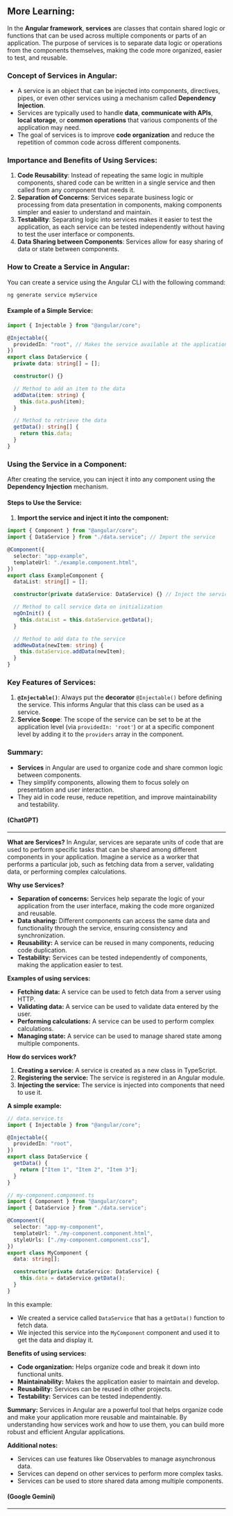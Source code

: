 ## More Learning:

In the **Angular framework**, **services** are classes that contain shared logic or functions that can be used across multiple components or parts of an application. The purpose of services is to separate data logic or operations from the components themselves, making the code more organized, easier to test, and reusable.

### **Concept of Services in Angular:**

- A service is an object that can be injected into components, directives, pipes, or even other services using a mechanism called **Dependency Injection**.
- Services are typically used to handle **data**, **communicate with APIs**, **local storage**, or **common operations** that various components of the application may need.
- The goal of services is to improve **code organization** and reduce the repetition of common code across different components.

### **Importance and Benefits of Using Services:**

1. **Code Reusability**: Instead of repeating the same logic in multiple components, shared code can be written in a single service and then called from any component that needs it.
2. **Separation of Concerns**: Services separate business logic or processing from data presentation in components, making components simpler and easier to understand and maintain.
3. **Testability**: Separating logic into services makes it easier to test the application, as each service can be tested independently without having to test the user interface or components.
4. **Data Sharing between Components**: Services allow for easy sharing of data or state between components.

### **How to Create a Service in Angular:**

You can create a service using the Angular CLI with the following command:

```bash
ng generate service myService
```

#### **Example of a Simple Service:**

```typescript
import { Injectable } from "@angular/core";

@Injectable({
  providedIn: "root", // Makes the service available at the application level
})
export class DataService {
  private data: string[] = [];

  constructor() {}

  // Method to add an item to the data
  addData(item: string) {
    this.data.push(item);
  }

  // Method to retrieve the data
  getData(): string[] {
    return this.data;
  }
}
```

### **Using the Service in a Component:**

After creating the service, you can inject it into any component using the **Dependency Injection** mechanism.

#### **Steps to Use the Service:**

1. **Import the service and inject it into the component:**

```typescript
import { Component } from "@angular/core";
import { DataService } from "./data.service"; // Import the service

@Component({
  selector: "app-example",
  templateUrl: "./example.component.html",
})
export class ExampleComponent {
  dataList: string[] = [];

  constructor(private dataService: DataService) {} // Inject the service into the component

  // Method to call service data on initialization
  ngOnInit() {
    this.dataList = this.dataService.getData();
  }

  // Method to add data to the service
  addNewData(newItem: string) {
    this.dataService.addData(newItem);
  }
}
```

### **Key Features of Services:**

1. **`@Injectable()`**: Always put the **decorator** `@Injectable()` before defining the service. This informs Angular that this class can be used as a service.
2. **Service Scope**: The scope of the service can be set to be at the application level (via `providedIn: 'root'`) or at a specific component level by adding it to the `providers` array in the component.

### **Summary:**

- **Services** in Angular are used to organize code and share common logic between components.
- They simplify components, allowing them to focus solely on presentation and user interaction.
- They aid in code reuse, reduce repetition, and improve maintainability and testability.

#### (ChatGPT)

---

**What are Services?**
In Angular, services are separate units of code that are used to perform specific tasks that can be shared among different components in your application. Imagine a service as a worker that performs a particular job, such as fetching data from a server, validating data, or performing complex calculations.

**Why use Services?**

- **Separation of concerns:** Services help separate the logic of your application from the user interface, making the code more organized and reusable.
- **Data sharing:** Different components can access the same data and functionality through the service, ensuring consistency and synchronization.
- **Reusability:** A service can be reused in many components, reducing code duplication.
- **Testability:** Services can be tested independently of components, making the application easier to test.

**Examples of using services:**

- **Fetching data:** A service can be used to fetch data from a server using HTTP.
- **Validating data:** A service can be used to validate data entered by the user.
- **Performing calculations:** A service can be used to perform complex calculations.
- **Managing state:** A service can be used to manage shared state among multiple components.

**How do services work?**

1. **Creating a service:** A service is created as a new class in TypeScript.
2. **Registering the service:** The service is registered in an Angular module.
3. **Injecting the service:** The service is injected into components that need to use it.

**A simple example:**

```typescript
// data.service.ts
import { Injectable } from "@angular/core";

@Injectable({
  providedIn: "root",
})
export class DataService {
  getData() {
    return ["Item 1", "Item 2", "Item 3"];
  }
}
```

```typescript
// my-component.component.ts
import { Component } from "@angular/core";
import { DataService } from "./data.service";

@Component({
  selector: "app-my-component",
  templateUrl: "./my-component.component.html",
  styleUrls: ["./my-component.component.css"],
})
export class MyComponent {
  data: string[];

  constructor(private dataService: DataService) {
    this.data = dataService.getData();
  }
}
```

In this example:

- We created a service called `DataService` that has a `getData()` function to fetch data.
- We injected this service into the `MyComponent` component and used it to get the data and display it.

**Benefits of using services:**

- **Code organization:** Helps organize code and break it down into functional units.
- **Maintainability:** Makes the application easier to maintain and develop.
- **Reusability:** Services can be reused in other projects.
- **Testability:** Services can be tested independently.

**Summary:**
Services in Angular are a powerful tool that helps organize code and make your application more reusable and maintainable. By understanding how services work and how to use them, you can build more robust and efficient Angular applications.

**Additional notes:**

- Services can use features like Observables to manage asynchronous data.
- Services can depend on other services to perform more complex tasks.
- Services can be used to store shared data among multiple components.

#### (Google Gemini)

---
